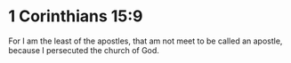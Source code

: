 # 1 Corinthians 15:9

For I am the least of the apostles, that am not meet to be called an apostle, because I persecuted the church of God.